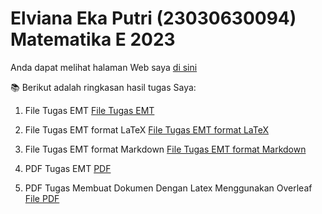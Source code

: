 # Elviana Eka Putri (23030630094) Matematika E 2023
Anda dapat melihat halaman Web saya [di sini](https://github.com/ElvianaEkaPutri/Elviana-Eka-Putri_23030630094_Matematika-E-2023)

📚 Berikut adalah ringkasan hasil tugas Saya:
1. File Tugas EMT
[File Tugas EMT](https://github.com/ElvianaEkaPutri/Elviana-Eka-Putri_23030630094_Matematika-E-2023/blob/0e674834d988c8ca7a7f25620cd5a2659773bd4a/EMT_Elviana%20Eka%20Putri%20(23030630094).zip)

2. File Tugas EMT format LaTeX
[File Tugas EMT format LaTeX](https://github.com/ElvianaEkaPutri/Elviana-Eka-Putri_23030630094_Matematika-E-2023/blob/0e674834d988c8ca7a7f25620cd5a2659773bd4a/Latex_Elviana%20Eka%20Putri%20(23030630094).zip)

3. File Tugas EMT format Markdown
[File Tugas EMT format Markdown](https://github.com/ElvianaEkaPutri/Elviana-Eka-Putri_23030630094_Matematika-E-2023/blob/c87bdf6811fd64060ae4a85b88205c33659a2093/Markdown_Elviana%20Eka%20Putri%20(23030630094).zip)

4. PDF Tugas EMT [PDF]()

5. PDF Tugas Membuat Dokumen Dengan Latex Menggunakan Overleaf [File PDF]()

